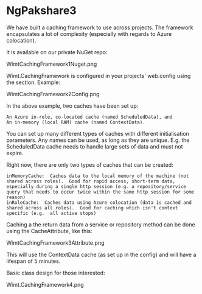 # NgPakshare3

We have built a caching framework to use across projects.  The framework encapsulates a lot of complexity (especially with regards to Azure colocation).

It is available on our private NuGet repo:

WimtCachingFramework1Nuget.png

Wimt.CachingFramework is configured in your projects' web.config using the <cachingFramework> section. Example:

WimtCachingFramework2Config.png

In the above example, two caches have been set up:

    An Azure in-role, co-located cache (named ScheduledData), and
    An in-memory (local RAM) cache (named ContextData).

You can set up many different types of caches with different initialisation parameters.  Any names can be used, as long as they are unique.  E.g.  the ScheduledData cache needs to handle large sets of data and must not expire.

Right now, there are only two types of caches that can be created: 

    inMemoryCache:  Caches data to the local memory of the machine (not shared across roles).  Good for rapid access, short-term data, especially during a single http session (e.g. a repository/service query that needs to occur twice within the same http session for some reason)
    inRoleCache:  Caches data using Azure colocation (data is cached and shared across all roles).  Good for caching which isn't context specific (e.g.  all active stops)

Caching a the return data from a service or repository method can be done using the CacheAttribute, like this:​

WimtCachingFramework3Attribute.png

This will use the ContextData cache (as set up in the config) and will have a lifespan of 5 minutes.

Basic class design for those interested:

Wimt.CachingFramework4.png
